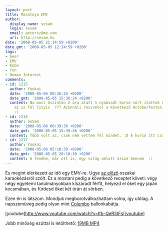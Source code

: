 ```yaml
---
layout: post
title: Masatoya EMV
author:
  display_name: sesam
  login: sesam
  email: petersz@me.com
  url: http://sesam.hu
date: '2008-05-05 21:14:59 +0200'
date_gmt: '2008-05-05 12:14:59 +0200'
tags:
- beer
- EMV
- Kobe
- fun
- Human Interest
comments:
- id: 1215
  author: Youkai
  date: '2008-05-06 00:36:24 +0200'
  date_gmt: '2008-05-05 15:36:24 +0200'
  content: Na most őszintén 2 óra alatt 1 nyamvadt korsó sört itattok meg fejenként,
    az is fél lityis  ??? Azonnali részvétel a következő Octoberfesten,  sofort...
    :)
- id: 1216
  author: SeSam
  date: '2008-05-06 00:39:36 +0200'
  date_gmt: '2008-05-05 15:39:36 +0200'
  content: Több volt az, csak nem vettem fel mindet. :D A korsó itt csak 4 decis.
- id: 1217
  author: Youkai
  date: '2008-05-06 05:10:39 +0200'
  date_gmt: '2008-05-05 20:10:39 +0200'
  content: A fenébe, már ott is, egy világ omlott össze bennem  :)
---
```


És megint elérkezett az idő egy EMV-re. Ugye [az előző](http://sesam.hu/2008/04/21/introducing-the-emv) oszakai karaokézásról szólt. Ez a mostani pedig a következő receptet követi: végy négy egyetemi tanulmányokban kiszáradt férfit, helyezd el őket egy japán kocsmában, és fürdesd őket két órán át sörben.

Ezen én is látszom. Mondjuk megborotválkozhattam volna, így utólag. A napszemüveg pedig olyan mint [Columbo](http://www.imdb.com/character/ch0011637) ballonkabátja.

[youtube]http://www.youtube.com/watch?v=Ifb-QeR5tFs[/youtube]

Jobb minőség ezúttal is letölthető: [19MB MP4](http://sesam.hu/download/masatoya.mp4)
